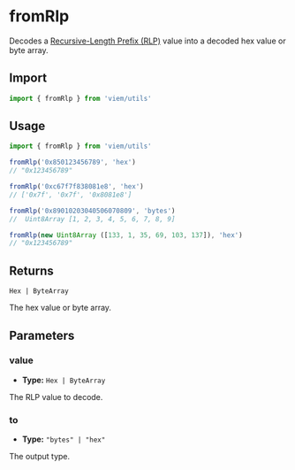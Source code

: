# fromRlp

Decodes a [Recursive-Length Prefix (RLP)](https://ethereum.org/en/developers/docs/data-structures-and-encoding/rlp/enc) value into a decoded hex value or byte array.

## Import

```ts
import { fromRlp } from 'viem/utils'
```

## Usage

```ts
import { fromRlp } from 'viem/utils'

fromRlp('0x850123456789', 'hex')
// "0x123456789"

fromRlp('0xc67f7f838081e8', 'hex')
// ['0x7f', '0x7f', '0x8081e8']

fromRlp('0x89010203040506070809', 'bytes')
//  Uint8Array [1, 2, 3, 4, 5, 6, 7, 8, 9]

fromRlp(new Uint8Array ([133, 1, 35, 69, 103, 137]), 'hex')
// "0x123456789"
```

## Returns

`Hex | ByteArray`

The hex value or byte array.

## Parameters

### value

- **Type:** `Hex | ByteArray`

The RLP value to decode.

### to

- **Type:** `"bytes" | "hex"`

The output type.
